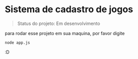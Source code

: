 <h1>Sistema de cadastro de jogos </h1>

> Status do projeto: Em desenvolvimento

para rodar esse projeto em sua maquina, por favor digite


```
node app.js
```

:D
